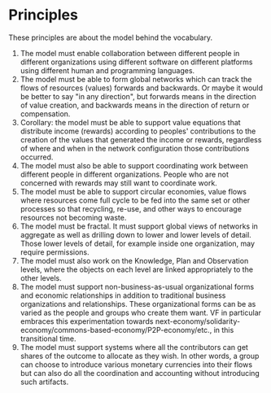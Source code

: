 # Principles

These principles are about the model behind the vocabulary.

1. The model must enable collaboration between different people in different organizations using different software on different platforms using different human and programming languages.
2. The model must be able to form global networks which can track the flows of resources (values) forwards and backwards. Or maybe it would be better to say "in any direction", but forwards means in the direction of value creation, and backwards means in the direction of return or compensation.
3. Corollary: the model must be able to support value equations that distribute income (rewards) according to peoples' contributions to the creation of the values that generated the income or rewards, regardless of where and when in the network configuration those contributions occurred.
4. The model must also be able to support coordinating work between different people in different organizations. People who are not concerned with rewards may still want to coordinate work.
5. The model must be able to support circular economies, value flows where resources come full cycle to be fed into the same set or other processes so that recycling, re-use, and other ways to encourage resources not becoming waste.
5. The model must be fractal. It must support global views of networks in aggregate as well as drilling down to lower and lower levels of detail. Those lower levels of detail, for example inside one organization, may require permissions.
6. The model must also work on the Knowledge, Plan and Observation levels, where the objects on each level are linked appropriately to the other levels.
7. The model must support non-business-as-usual organizational forms and economic relationships in addition to traditional business organizations and relationships. These organizational forms can be as varied as the people and groups who create them want. VF in particular embraces this experimentation towards next-economy/solidarity-economy/commons-based-economy/P2P-economy/etc., in this transitional time.
8. The model must support systems where all the contributors can get shares of the outcome to allocate as they wish. In other words, a group can choose to introduce various monetary currencies into their flows but can also do all the coordination and accounting without introducing such artifacts.
